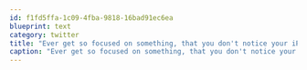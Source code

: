 ```yaml
---
id: f1fd5ffa-1c09-4fba-9818-16bad91ec6ea
blueprint: text
category: twitter
title: "Ever get so focused on something, that you don't notice your iPod playing the same song for 2hrs on repeat?"
caption: "Ever get so focused on something, that you don't notice your iPod playing the same song for 2hrs on repeat?"
---
```

